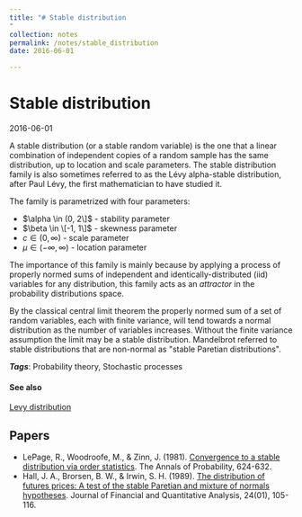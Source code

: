```yaml
---
title: "# Stable distribution
"
collection: notes
permalink: /notes/stable_distribution
date: 2016-06-01

---
```


# Stable distribution

2016-06-01

A stable distribution (or a stable random variable) is the one that a linear combination of independent copies of a random sample has the same distribution, up to location and scale parameters. The stable distribution family is also sometimes referred to as the Lévy alpha-stable distribution, after Paul Lévy, the first mathematician to have studied it.

The family is parametrized with four parameters:
* $\alpha \in (0, 2\]$ - stability parameter
* $\beta \in \[-1, 1\]$ - skewness parameter
* $c \in (0, \infty)$ - scale parameter
* $\mu \in (-\infty, \infty)$ - location parameter

The importance of this family is mainly because by applying a process of properly normed sums of independent and identically-distributed (iid) variables for any distribution, this family acts as an *attractor* in the probability distributions space.

By the classical central limit theorem the properly normed sum of a set of random variables, each with finite variance, will tend towards a normal distribution as the number of variables increases. Without the finite variance assumption the limit may be a stable distribution. Mandelbrot referred to stable distributions that are non-normal as "stable Paretian distributions".

***Tags***: Probability theory, Stochastic processes

#### See also
[Levy distribution](/notes/levy_distribution)


## Papers
* LePage, R., Woodroofe, M., & Zinn, J. (1981). [Convergence to a stable distribution via order statistics](http://projecteuclid.org/download/pdf_1/euclid.aop/1176994367). The Annals of Probability, 624-632.
* Hall, J. A., Brorsen, B. W., & Irwin, S. H. (1989). [The distribution of futures prices: A test of the stable Paretian and mixture of normals hypotheses](http://journals.cambridge.org/abstract_S0022109000013399). Journal of Financial and Quantitative Analysis, 24(01), 105-116.



